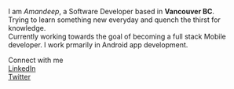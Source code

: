 I am _Amandeep_, a Software Developer based in **Vancouver BC**.
<br>Trying to learn something new everyday and quench the thirst for knowledge.
<br>Currently working towards the goal of becoming a full stack Mobile developer.
I work prmarily in Android app development.

Connect with me 
<br><a href="https://www.linkedin.com/in/amandeep-singh-ghuman-09953067">LinkedIn</a>
<br><a href="https://twitter.com/AmanGhuman30">Twitter</a>
